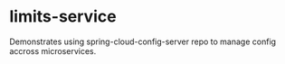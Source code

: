 # limits-service
Demonstrates using spring-cloud-config-server repo to manage config accross microservices.